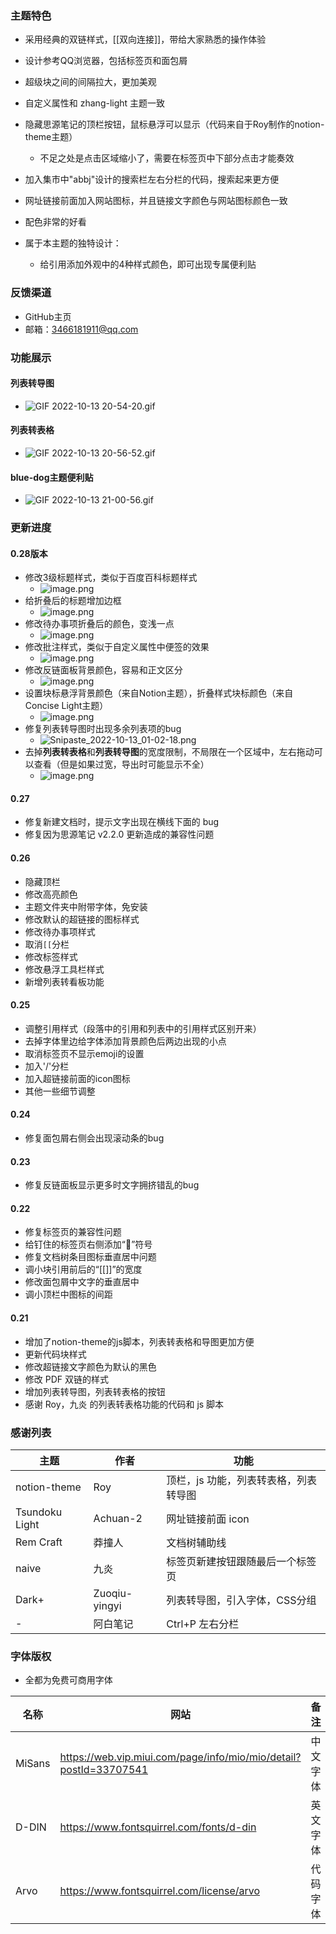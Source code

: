 ### 主题特色
- 采用经典的双链样式，[[双向连接]]，带给大家熟悉的操作体验
- 设计参考QQ浏览器，包括标签页和面包屑
- 超级块之间的间隔拉大，更加美观
- 自定义属性和 zhang-light 主题一致
- 隐藏思源笔记的顶栏按钮，鼠标悬浮可以显示（代码来自于Roy制作的notion-theme主题）
  - 不足之处是点击区域缩小了，需要在标签页中下部分点击才能奏效

- 加入集市中"abbj"设计的搜索栏左右分栏的代码，搜索起来更方便
- 网址链接前面加入网站图标，并且链接文字颜色与网站图标颜色一致
- 配色非常的好看
- 属于本主题的独特设计：
  - 给引用添加外观中的4种样式颜色，即可出现专属便利贴

### 反馈渠道

- GitHub主页
- 邮箱：3466181911@qq.com

### 功能展示

#### 列表转导图

- ![GIF 2022-10-13 20-54-20.gif](https://tva1.sinaimg.cn/large/006Cw1j8ly1h73yjdwygug31hc0u0k26.gif)

#### 列表转表格

- ![GIF 2022-10-13 20-56-52.gif](https://tva1.sinaimg.cn/large/006Cw1j8ly1h73yiokcrjg31hc0u0n85.gif)

#### blue-dog主题便利贴

- ![GIF 2022-10-13 21-00-56.gif](https://tva1.sinaimg.cn/large/006Cw1j8ly1h73ynkjk0cg31hc0u0qim.gif)

### 更新进度

#### 0.28版本

- 修改3级标题样式，类似于百度百科标题样式
  - ![image.png](https://tva1.sinaimg.cn/large/006Cw1j8ly1h73xeupuczj31hc0smwoy.jpg)
- 给折叠后的标题增加边框
  - ![image.png](https://tva1.sinaimg.cn/large/006Cw1j8ly1h73xgqgav8j31hc0smdmw.jpg)
- 修改待办事项折叠后的颜色，变浅一点
  - ![image.png](https://tva1.sinaimg.cn/large/006Cw1j8ly1h73xkpgpezj31hc0sm7g5.jpg)
- 修改批注样式，类似于自定义属性中便签的效果
  - ![image.png](https://tva1.sinaimg.cn/large/006Cw1j8ly1h73xldrbamj31hc0sm1c7.jpg)
- 修改反链面板背景颜色，容易和正文区分
  - ![image.png](https://tva1.sinaimg.cn/large/006Cw1j8ly1h73xmvxutfj31hc0sm4it.jpg)
- 设置块标悬浮背景颜色（来自Notion主题），折叠样式块标颜色（来自Concise Light主题）
  - ![image.png](https://tva1.sinaimg.cn/large/006Cw1j8ly1h73xrxw6mqj31hc0smk31.jpg)
- 修复列表转导图时出现多余列表项的bug
  - ![Snipaste_2022-10-13_01-02-18.png](https://tva1.sinaimg.cn/large/006Cw1j8ly1h73xnr56qlj31hc0smtl0.jpg)
- 去掉**列表转表格**和**列表转导图**的宽度限制，不局限在一个区域中，左右拖动可以查看（但是如果过宽，导出时可能显示不全）
  - ![image.png](https://tva1.sinaimg.cn/large/006Cw1j8ly1h73xufsg6vj31hc0sm7bg.jpg)

#### 0.27

- 修复新建文档时，提示文字出现在横线下面的 bug
- 修复因为思源笔记 v2.2.0 更新造成的兼容性问题

#### 0.26
- 隐藏顶栏
- 修改高亮颜色
- 主题文件夹中附带字体，免安装
- 修改默认的超链接的图标样式
- 修改待办事项样式
- 取消`[[`分栏
- 修改标签样式
- 修改悬浮工具栏样式
- 新增列表转看板功能

#### 0.25

- 调整引用样式（段落中的引用和列表中的引用样式区别开来）
- 去掉字体里边给字体添加背景颜色后两边出现的小点
- 取消标签页不显示emoji的设置
- 加入'/'分栏
- 加入超链接前面的icon图标
- 其他一些细节调整

#### 0.24

- 修复面包屑右侧会出现滚动条的bug

#### 0.23

- 修复反链面板显示更多时文字拥挤错乱的bug

#### 0.22

- 修复标签页的兼容性问题
- 给钉住的标签页右侧添加“📌”符号
- 修复文档树条目图标垂直居中问题
- 调小块引用前后的“[[]]”的宽度
- 修改面包屑中文字的垂直居中
- 调小顶栏中图标的间距

#### 0.21

- 增加了notion-theme的js脚本，列表转表格和导图更加方便
- 更新代码块样式
- 修改超链接文字颜色为默认的黑色
- 修改 PDF 双链的样式
- 增加列表转导图，列表转表格的按钮
- 感谢 Roy，九炎 的列表转表格功能的代码和 js 脚本

### 感谢列表

| 主题           | 作者          | 功能                                  |
| -------------- | ------------- | ------------------------------------- |
| notion-theme   | Roy           | 顶栏，js 功能，列表转表格，列表转导图 |
| Tsundoku Light | Achuan-2      | 网址链接前面 icon                     |
| Rem Craft      | 莽撞人        | 文档树辅助线                          |
| naive          | 九炎          | 标签页新建按钮跟随最后一个标签页      |
| Dark+          | Zuoqiu-yingyi | 列表转导图，引入字体，CSS分组         |
| -              | 阿白笔记      | Ctrl+P 左右分栏                       |

### 字体版权

- 全都为免费可商用字体

| 名称   | 网站                                                         | 备注     |
| ------ | ------------------------------------------------------------ | -------- |
| MiSans | https://web.vip.miui.com/page/info/mio/mio/detail?postId=33707541 | 中文字体 |
| D-DIN  | https://www.fontsquirrel.com/fonts/d-din                     | 英文字体 |
| Arvo   | https://www.fontsquirrel.com/license/arvo                    | 代码字体 |
